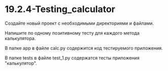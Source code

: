 # 19.2.4-Testing_calculator
Создайте новый проект с необходимыми директориями и файлами.

Напишите по одному позитивному тесту для каждого метода калькулятора.

В папке app в файле calc.py содержится код тестируемого приложения.

В папке tests в файле test_1.py содержатся тесты приложения "калькулятор".
